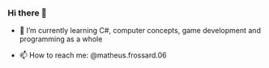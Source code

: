 ### Hi there 👋

- 🌱 I’m currently learning C#, computer concepts, game development and programming as a whole

- 📫 How to reach me: @matheus.frossard.06
